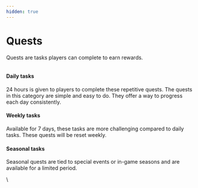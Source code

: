 ```yaml
---
hidden: true
---
```


# Quests

Quests are tasks players can complete to earn rewards.

<figure><img src="https://lh7-rt.googleusercontent.com/docsz/AD_4nXfLghgZLK_uJIn7TtxWBySBroCuEzY3zvMg3N1tBAl2SfwhaLMuN8hnKCEi39TvZQGAJ-NkRfBKfWGbCC3VUobmPLGjoncHHLFqZeOnbE8xKFEhDm62VtiJ9UiS3c-AJz6fhH0skIp99ufbHxMyJvXwUJ8g3grM57KUPNrk_ULFD7KkwSSTcsI?key=lJxCsUSA1VmDEtVbaMPerg" alt=""><figcaption></figcaption></figure>

#### Daily tasks

24 hours is given to players to complete these repetitive quests. The quests in this category are simple and easy to do. They offer a way to progress each day consistently.

#### Weekly tasks

Available for 7 days, these tasks are more challenging compared to daily tasks. These quests will be reset weekly.

#### Seasonal tasks

Seasonal quests are tied to special events or in-game seasons and are available for a limited period.

\
